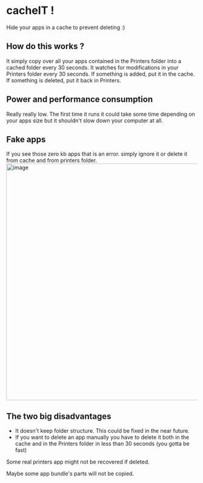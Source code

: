 # cacheIT !
Hide your apps in a cache to prevent deleting :)

## How do this works ?
It simply copy over all your apps contained in the Printers folder into a cached folder every 30 seconds.
It watches for modifications in your Printers folder every 30 seconds. If something is added, put it in the cache. If something is deleted, put it back in Printers.

## Power and performance consumption
Really really low. The first time it runs it could take some time depending on your apps size but it shouldn't slow down your computer at all.

## Fake apps
If you see those zero kb apps that is an error. simply ignore it or delete it from cache and from printers folder.
<img width="625" alt="image" src="https://github.com/c22dev/cacheIT/assets/102235607/3682533d-319a-4e11-885e-9d7f097d2d90">

## The two big disadvantages
- It doesn't keep folder structure. This could be fixed in the near future.
- If you want to delete an app manually you have to delete it both in the cache and in the Printers folder in less than 30 seconds (you gotta be fast)


Some real printers app might not be recovered if deleted.

Maybe some app bundle's parts will not be copied.
